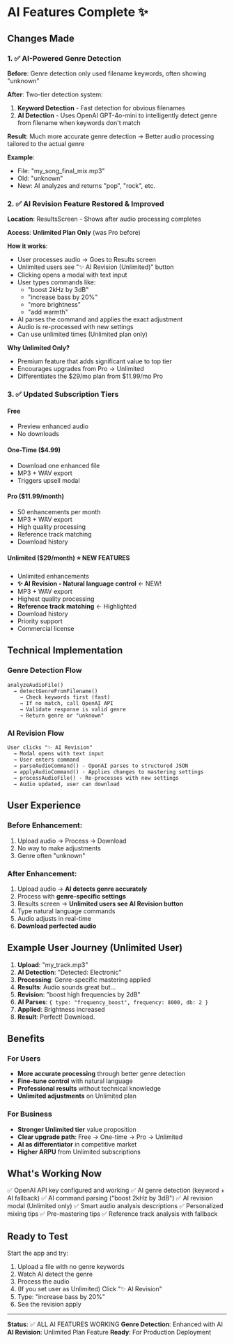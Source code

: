 # AI Features Complete ✨

## Changes Made

### 1. ✅ AI-Powered Genre Detection
**Before**: Genre detection only used filename keywords, often showing "unknown"

**After**: Two-tier detection system:
1. **Keyword Detection** - Fast detection for obvious filenames
2. **AI Detection** - Uses OpenAI GPT-4o-mini to intelligently detect genre from filename when keywords don't match

**Result**: Much more accurate genre detection → Better audio processing tailored to the actual genre

**Example**: 
- File: "my_song_final_mix.mp3" 
- Old: "unknown"
- New: AI analyzes and returns "pop", "rock", etc.

### 2. ✅ AI Revision Feature Restored & Improved
**Location**: ResultsScreen - Shows after audio processing completes

**Access**: **Unlimited Plan Only** (was Pro before)

**How it works**:
- User processes audio → Goes to Results screen
- Unlimited users see "✨ AI Revision (Unlimited)" button
- Clicking opens a modal with text input
- User types commands like:
  - "boost 2kHz by 3dB"
  - "increase bass by 20%"
  - "more brightness"
  - "add warmth"
- AI parses the command and applies the exact adjustment
- Audio is re-processed with new settings
- Can use unlimited times (Unlimited plan only)

**Why Unlimited Only?**
- Premium feature that adds significant value to top tier
- Encourages upgrades from Pro → Unlimited
- Differentiates the $29/mo plan from $11.99/mo Pro

### 3. ✅ Updated Subscription Tiers

#### Free
- Preview enhanced audio
- No downloads

#### One-Time ($4.99)
- Download one enhanced file
- MP3 + WAV export
- Triggers upsell modal

#### Pro ($11.99/month)
- 50 enhancements per month
- MP3 + WAV export
- High quality processing
- Reference track matching
- Download history

#### Unlimited ($29/month) ⭐ NEW FEATURES
- Unlimited enhancements
- **✨ AI Revision - Natural language control** ← NEW!
- MP3 + WAV export
- Highest quality processing
- **Reference track matching** ← Highlighted
- Download history
- Priority support
- Commercial license

## Technical Implementation

### Genre Detection Flow
```
analyzeAudioFile() 
  → detectGenreFromFilename()
    → Check keywords first (fast)
    → If no match, call OpenAI API
    → Validate response is valid genre
    → Return genre or "unknown"
```

### AI Revision Flow
```
User clicks "✨ AI Revision"
  → Modal opens with text input
  → User enters command
  → parseAudioCommand() - OpenAI parses to structured JSON
  → applyAudioCommand() - Applies changes to mastering settings
  → processAudioFile() - Re-processes with new settings
  → Audio updated, user can download
```

## User Experience

### Before Enhancement:
1. Upload audio → Process → Download
2. No way to make adjustments
3. Genre often "unknown"

### After Enhancement:
1. Upload audio → **AI detects genre accurately**
2. Process with **genre-specific settings**
3. Results screen → **Unlimited users see AI Revision button**
4. Type natural language commands
5. Audio adjusts in real-time
6. **Download perfected audio**

## Example User Journey (Unlimited User)

1. **Upload**: "my_track.mp3"
2. **AI Detection**: "Detected: Electronic"
3. **Processing**: Genre-specific mastering applied
4. **Results**: Audio sounds great but...
5. **Revision**: "boost high frequencies by 2dB"
6. **AI Parses**: `{ type: "frequency_boost", frequency: 8000, db: 2 }`
7. **Applied**: Brightness increased
8. **Result**: Perfect! Download.

## Benefits

### For Users
- **More accurate processing** through better genre detection
- **Fine-tune control** with natural language
- **Professional results** without technical knowledge
- **Unlimited adjustments** on Unlimited plan

### For Business
- **Stronger Unlimited tier** value proposition
- **Clear upgrade path**: Free → One-time → Pro → Unlimited
- **AI as differentiator** in competitive market
- **Higher ARPU** from Unlimited subscriptions

## What's Working Now

✅ OpenAI API key configured and working
✅ AI genre detection (keyword + AI fallback)
✅ AI command parsing ("boost 2kHz by 3dB")
✅ AI revision modal (Unlimited only)
✅ Smart audio analysis descriptions
✅ Personalized mixing tips
✅ Pre-mastering tips
✅ Reference track analysis with fallback

## Ready to Test

Start the app and try:
1. Upload a file with no genre keywords
2. Watch AI detect the genre
3. Process the audio
4. (If you set user as Unlimited) Click "✨ AI Revision"
5. Type: "increase bass by 20%"
6. See the revision apply

---
**Status**: ✅ ALL AI FEATURES WORKING
**Genre Detection**: Enhanced with AI
**AI Revision**: Unlimited Plan Feature
**Ready**: For Production Deployment
